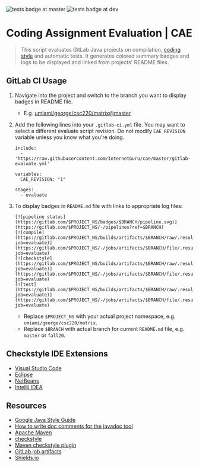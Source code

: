 
![tests badge at master](https://github.com/InternetGuru/cae/workflows/tests/badge.svg?branch=master)
![tests badge at dev](https://github.com/InternetGuru/cae/workflows/tests/badge.svg?branch=dev)

# Coding Assignment Evaluation | CAE

> This script evaluates GitLab Java projects on compilation, [coding style](https://google.github.io/styleguide/javaguide.html) and automatic tests. It generates colored summary badges and logs to be displayed and linked from projects' README files.

## GitLab CI Usage

1. Navigate into the project and switch to the branch you want to display badges in README file.

   - E.g. [umiami/george/csc220/matrix@master](https://gitlab.com/umiami/george/csc220/matrix/-/tree/master)

1. Add the following lines into your `.gitlab-ci.yml` file. You may want to select a different evaluate script revision. Do not modify `CAE_REVISION` variable unless you know what you're doing.

   ```
   include:
     - 'https://raw.githubusercontent.com/InternetGuru/cae/master/gitlab-evaluate.yml'
   
   variables:
     CAE_REVISION: "1"
   
   stages:
     - evaluate
   ```

1. To display badges in `README.md` file with links to appropriate log files:

   ```
   [![pipeline status](https://gitlab.com/$PROJECT_NS/badges/$BRANCH/pipeline.svg)](https://gitlab.com/$PROJECT_NS/-/pipelines?ref=$BRANCH)
   [![compile](https://gitlab.com/$PROJECT_NS/builds/artifacts/$BRANCH/raw/.results/compile.svg?job=evaluate)](https://gitlab.com/$PROJECT_NS/-/jobs/artifacts/$BRANCH/file/.results/compile.log?job=evaluate)
   [![checkstyle](https://gitlab.com/$PROJECT_NS/builds/artifacts/$BRANCH/raw/.results/checkstyle.svg?job=evaluate)](https://gitlab.com/$PROJECT_NS/-/jobs/artifacts/$BRANCH/file/.results/checkstyle.log?job=evaluate)
   [![test](https://gitlab.com/$PROJECT_NS/builds/artifacts/$BRANCH/raw/.results/test.svg?job=evaluate)](https://gitlab.com/$PROJECT_NS/-/jobs/artifacts/$BRANCH/file/.results/test.log?job=evaluate)
   ```

   - Replace `$PROJECT_NS` with your actual project namespace, e.g. `umiami/george/csc220/matrix`.
   - Replace `$BRANCH` with actual branch for current `README.md` file, e.g. `master` or `fall20`.

## Checkstyle IDE Extensions

- [Visual Studio Code](https://marketplace.visualstudio.com/items?itemName=shengchen.vscode-checkstyle)
- [Eclipse](https://checkstyle.org/eclipse-cs/#!/)
- [NetBeans](https://checkstyle.org/netbeans.html)
- [Intellij IDEA](https://checkstyle.org/idea.html)

## Resources

- [Google Java Style Guide](https://google.github.io/styleguide/javaguide.html)
- [How to write doc comments for the javadoc tool](https://www.oracle.com/technical-resources/articles/java/javadoc-tool.html)
- [Apache Maven](https://maven.apache.org/)
- [checkstyle](https://checkstyle.sourceforge.io/)
- [Maven checkstyle plugin](https://maven.apache.org/plugins/maven-checkstyle-plugin/)
- [GitLab job artifacts](https://docs.gitlab.com/ee/ci/pipelines/job_artifacts.html)
- [Shields.io](https://shields.io/)
